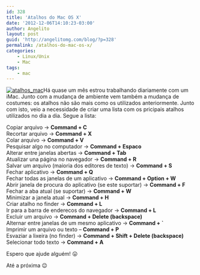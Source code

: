 ```yaml
---
id: 328
title: 'Atalhos do Mac OS X'
date: '2012-12-06T14:10:23-03:00'
author: Angelito
layout: post
guid: 'http://angelitomg.com/blog/?p=328'
permalink: /atalhos-do-mac-os-x/
categories:
    - Linux/Unix
    - Mac
tags:
    - mac
---
```


[![](http://angelitomg.github.io/wp-content/uploads/2012/12/atalhos_mac.png "atalhos_mac")](http://angelitomg.github.io/wp-content/uploads/2012/12/atalhos_mac.png)Há quase um mês estrou trabalhando diariamente com um iMac. Junto com a mudança de ambiente vem também a mudança de costumes: os atalhos não são mais como os utilizados anteriormente. Junto com isto, veio a necessidade de criar uma lista com os pricipais atalhos utilizados no dia a dia. Segue a lista:

Copiar arquivo -&gt; **Command + C**  
Recortar arquivo -&gt; **Command + X**  
Colar arquivo -&gt; **Command + V**  
Pesquisar algo no computador -&gt; **Command + Espaco**  
Alterar entre janelas abertas -&gt; **Command + Tab**  
Atualizar una página no navegador -&gt; **Command + R**  
Salvar um arquivo (maioria dos editores de texto) -&gt; **Command + S**  
Fechar aplicativo -&gt; **Command + Q**  
Fechar todas as janelas de um aplicativo -&gt; **Command + Option + W**  
Abrir janela de procura do aplicativo (se este suportar) -&gt; **Command + F**  
Fechar a aba atual (se suportar) -&gt; **Command + W**  
Minimizar a janela atual -&gt; **Command + H**  
Criar atalho no finder -&gt; **Command + L**  
Ir para a barra de enderecos do navegador -&gt; **Command + L**  
Excluir um arquivo -&gt; **Command + Delete (backspace)**  
Alternar entre janelas de um mesmo aplicativo -&gt; **Command + `**  
Imprimir um arquivo ou texto – **Command + P**  
Esvaziar a lixeira (no finder) -&gt; **Command + Shift + Delete (backspace)**  
Selecionar todo texto -&gt; **Command + A**

Espero que ajude alguém! 😛

Até a próxima 😉